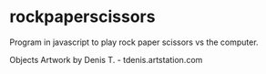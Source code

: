 # rockpaperscissors

Program in javascript to play rock paper scissors vs the computer.

Objects Artwork by Denis T. - tdenis.artstation.com